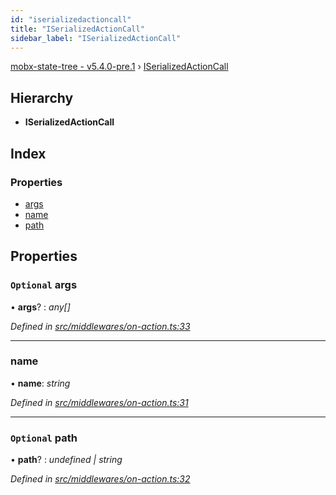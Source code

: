 ```yaml
---
id: "iserializedactioncall"
title: "ISerializedActionCall"
sidebar_label: "ISerializedActionCall"
---
```


[mobx-state-tree - v5.4.0-pre.1](../index.md) › [ISerializedActionCall](iserializedactioncall.md)

## Hierarchy

* **ISerializedActionCall**

## Index

### Properties

* [args](iserializedactioncall.md#optional-args)
* [name](iserializedactioncall.md#name)
* [path](iserializedactioncall.md#optional-path)

## Properties

### `Optional` args

• **args**? : *any[]*

*Defined in [src/middlewares/on-action.ts:33](https://github.com/mobxjs/mobx-state-tree/blob/0694a96a/src/middlewares/on-action.ts#L33)*

___

###  name

• **name**: *string*

*Defined in [src/middlewares/on-action.ts:31](https://github.com/mobxjs/mobx-state-tree/blob/0694a96a/src/middlewares/on-action.ts#L31)*

___

### `Optional` path

• **path**? : *undefined | string*

*Defined in [src/middlewares/on-action.ts:32](https://github.com/mobxjs/mobx-state-tree/blob/0694a96a/src/middlewares/on-action.ts#L32)*
